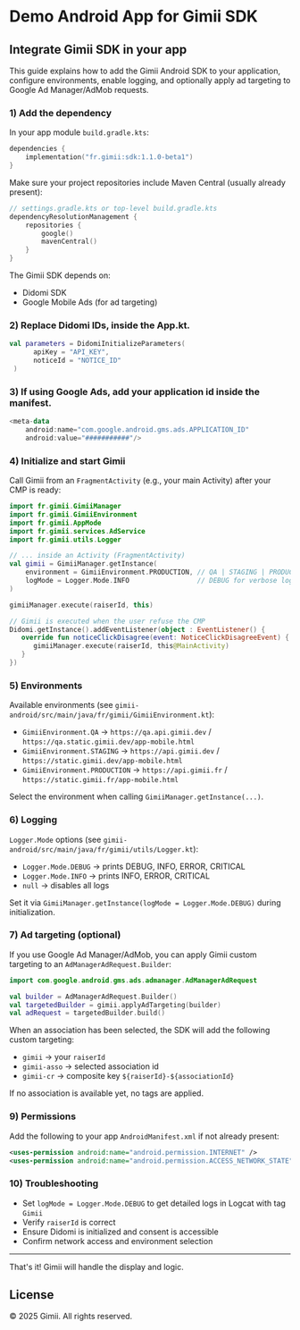 # Demo Android App for Gimii SDK


## Integrate Gimii SDK in your app

This guide explains how to add the Gimii Android SDK to your application, configure environments, enable logging, and optionally apply ad targeting to Google Ad Manager/AdMob requests.

### 1) Add the dependency
In your app module `build.gradle.kts`:

```kotlin
dependencies {
    implementation("fr.gimii:sdk:1.1.0-beta1")
}
```

Make sure your project repositories include Maven Central (usually already present):

```kotlin
// settings.gradle.kts or top-level build.gradle.kts
dependencyResolutionManagement {
    repositories {
        google()
        mavenCentral()
    }
}
```

The Gimii SDK depends on:
- Didomi SDK
- Google Mobile Ads (for ad targeting)

### 2) Replace Didomi IDs, inside the App.kt.
```kotlin
val parameters = DidomiInitializeParameters(
      apiKey = "API_KEY",
      noticeId = "NOTICE_ID"
 )
```

### 3) If using Google Ads, add your application id inside the manifest.
```kotlin
<meta-data
    android:name="com.google.android.gms.ads.APPLICATION_ID"
    android:value="###########"/>
```



### 4) Initialize and start Gimii
Call Gimii from an `FragmentActivity` (e.g., your main Activity) after your CMP is ready:

```kotlin
import fr.gimii.GimiiManager
import fr.gimii.GimiiEnvironment
import fr.gimii.AppMode
import fr.gimii.services.AdService
import fr.gimii.utils.Logger

// ... inside an Activity (FragmentActivity)
val gimii = GimiiManager.getInstance(
    environment = GimiiEnvironment.PRODUCTION, // QA | STAGING | PRODUCTION
    logMode = Logger.Mode.INFO                 // DEBUG for verbose logs, INFO for standard
)

gimiiManager.execute(raiserId, this)

// Gimii is executed when the user refuse the CMP
Didomi.getInstance().addEventListener(object : EventListener() {
   override fun noticeClickDisagree(event: NoticeClickDisagreeEvent) {
      gimiiManager.execute(raiserId, this@MainActivity)
   }
})
```

### 5) Environments
Available environments (see `gimii-android/src/main/java/fr/gimii/GimiiEnvironment.kt`):
- `GimiiEnvironment.QA` → `https://qa.api.gimii.dev` / `https://qa.static.gimii.dev/app-mobile.html`
- `GimiiEnvironment.STAGING` → `https://api.gimii.dev` / `https://static.gimii.dev/app-mobile.html`
- `GimiiEnvironment.PRODUCTION` → `https://api.gimii.fr` / `https://static.gimii.fr/app-mobile.html`

Select the environment when calling `GimiiManager.getInstance(...)`.

### 6) Logging
`Logger.Mode` options (see `gimii-android/src/main/java/fr/gimii/utils/Logger.kt`):
- `Logger.Mode.DEBUG` → prints DEBUG, INFO, ERROR, CRITICAL
- `Logger.Mode.INFO` → prints INFO, ERROR, CRITICAL
- `null` → disables all logs

Set it via `GimiiManager.getInstance(logMode = Logger.Mode.DEBUG)` during initialization.

### 7) Ad targeting (optional)
If you use Google Ad Manager/AdMob, you can apply Gimii custom targeting to an `AdManagerAdRequest.Builder`:

```kotlin
import com.google.android.gms.ads.admanager.AdManagerAdRequest

val builder = AdManagerAdRequest.Builder()
val targetedBuilder = gimii.applyAdTargeting(builder)
val adRequest = targetedBuilder.build()
```

When an association has been selected, the SDK will add the following custom targeting:
- `gimii` → your `raiserId`
- `gimii-asso` → selected association id
- `gimii-cr` → composite key `${raiserId}-${associationId}`

If no association is available yet, no tags are applied.

### 9) Permissions
Add the following to your app `AndroidManifest.xml` if not already present:

```xml
<uses-permission android:name="android.permission.INTERNET" />
<uses-permission android:name="android.permission.ACCESS_NETWORK_STATE" />
```

### 10) Troubleshooting
- Set `logMode = Logger.Mode.DEBUG` to get detailed logs in Logcat with tag `Gimii`
- Verify `raiserId` is correct
- Ensure Didomi is initialized and consent is accessible
- Confirm network access and environment selection

---

That's it! Gimii will handle the display and logic.

## License

© 2025 Gimii. All rights reserved.
